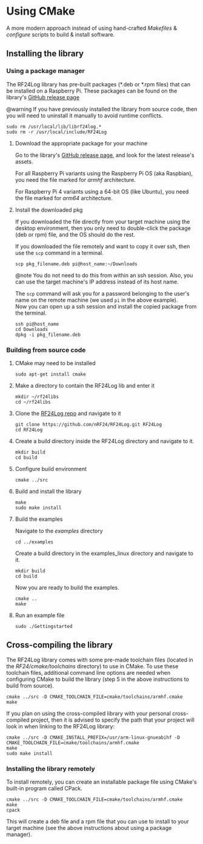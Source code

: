 # Using CMake
A more modern approach instead of using hand-crafted _Makefiles_ & _configure_ scripts
to build & install software.

## Installing the library

### Using a package manager
The RF24Log library has pre-built packages (*.deb or *.rpm files) that can be installed on a
Raspberry Pi. These packages can be found on the library's
[GitHub release page](https://GitHub.com/nRF24/RF24Log/releases)

@warning If you have previously installed the library from source code, then you will need
to uninstall it manually to avoid runtime conflicts.
```shell
sudo rm /usr/local/lib/librf24log.*
sudo rm -r /usr/local/include/RF24Log
```

1. Download the appropriate package for your machine

   Go to the library's [GitHub release page](https://GitHub.com/nRF24/RF24Log/releases), and look for
   the latest release's assets.

   For all Raspberry Pi variants using the Raspberry Pi OS (aka Raspbian), you need the file marked
   for _armhf_ architecture.

   For Raspberry Pi 4 variants using a 64-bit OS (like Ubuntu), you need the file marked for
   _arm64_ architecture.

2. Install the downloaded pkg

   If you downloaded the file directly from your target machine using the desktop environment, then
   you only need to double-click the package (deb or rpm) file, and the OS should do the rest. <br>

   If you downloaded the file remotely and want to copy it over ssh, then use the `scp` command in a terminal.
   ```shell
   scp pkg_filename.deb pi@host_name:~/Downloads
   ```

   @note You do not need to do this from within an ssh session. Also, you can use the target machine's IP
   address instead of its host name.<br>

   The `scp` command will ask you for a password belonging to the user's name on the remote machine (we used
   `pi` in the above example).<br>
   Now you can open up a ssh session and install the copied package from the terminal.
   ```shell
   ssh pi@host_name
   cd Downloads
   dpkg -i pkg_filename.deb
   ```

### Building from source code
1. CMake may need to be installed
   ```shell
   sudo apt-get install cmake
   ```
2. Make a directory to contain the RF24Log lib and enter it
   ```shell
   mkdir ~/rf24libs
   cd ~/rf24libs
   ```
3. Clone the [RF24Log repo](https://github.com/nRF24/RF24Log) and navigate to it
   ```shell
   git clone https://github.com/nRF24/RF24Log.git RF24Log
   cd RF24Log
   ```
4. Create a build directory inside the RF24Log directory and navigate to it.
   ```shell
   mkdir build
   cd build
   ```
5. Configure build environment
   ```shell
   cmake ../src
   ```
6. Build and install the library
   ```shell
   make
   sudo make install
   ```
7. Build the examples

   Navigate to the _examples_ directory
   ```shell
   cd ../examples
   ```
   Create a build directory in the examples_linux directory and navigate to it.
   ```shell
   mkdir build
   cd build
   ```
   Now you are ready to build the examples.
   ```shell
   cmake ..
   make
   ```
8. Run an example file
   ```shell
   sudo ./Gettingstarted
   ```

## Cross-compiling the library
The RF24Log library comes with some pre-made toolchain files (located in the _RF24/cmake/toolchains_
directory) to use in CMake. To use these toolchain files, additional command line options are needed
when configuring CMake to build the library (step 5 in the above instructions to build from source).
```shell
cmake ../src -D CMAKE_TOOLCHAIN_FILE=cmake/toolchains/armhf.cmake
make
```
If you plan on using the cross-compiled library with your personal cross-compiled project, then
it is advised to specify the path that your project will look in when linking to the RF24Log library:
```shell
cmake ../src -D CMAKE_INSTALL_PREFIX=/usr/arm-linux-gnueabihf -D CMAKE_TOOLCHAIN_FILE=cmake/toolchains/armhf.cmake
make
sudo make install
```

### Installing the library remotely
To install remotely, you can create an installable package file using CMake's built-in program called CPack.
```shell
cmake ../src -D CMAKE_TOOLCHAIN_FILE=cmake/toolchains/armhf.cmake
make
cpack
```
This will create a deb file and a rpm file that you can use to install to your target machine (see the
above instructions about using a package manager).

